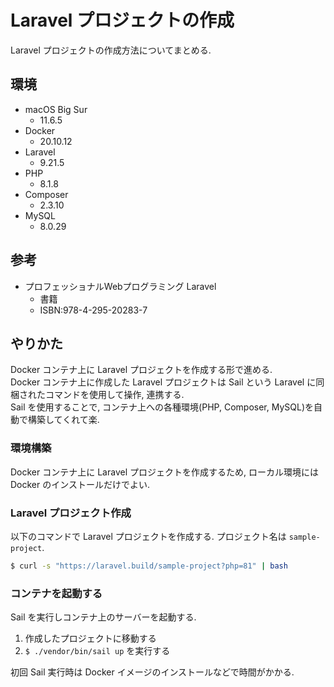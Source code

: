 # Laravel プロジェクトの作成

Laravel プロジェクトの作成方法についてまとめる. 


## 環境

* macOS Big Sur
    * 11.6.5
* Docker
    * 20.10.12
* Laravel
    * 9.21.5
* PHP
    * 8.1.8
* Composer
    * 2.3.10
* MySQL
    * 8.0.29


## 参考

* プロフェッショナルWebプログラミング Laravel
    * 書籍
    * ISBN:978-4-295-20283-7


## やりかた

Docker コンテナ上に Laravel プロジェクトを作成する形で進める. <br>
Docker コンテナ上に作成した Laravel プロジェクトは Sail という Laravel に同梱されたコマンドを使用して操作, 連携する. <br>
Sail を使用することで, コンテナ上への各種環境(PHP, Composer, MySQL)を自動で構築してくれて楽. 

### 環境構築

Docker コンテナ上に Laravel プロジェクトを作成するため, ローカル環境には
Docker のインストールだけでよい. 


### Laravel プロジェクト作成

以下のコマンドで Laravel プロジェクトを作成する. プロジェクト名は `sample-project`. <br>

```sh
$ curl -s "https://laravel.build/sample-project?php=81" | bash
```

### コンテナを起動する

Sail を実行しコンテナ上のサーバーを起動する. 

1. 作成したプロジェクトに移動する
2. `$ ./vendor/bin/sail up` を実行する

初回 Sail 実行時は Docker イメージのインストールなどで時間がかかる. 


